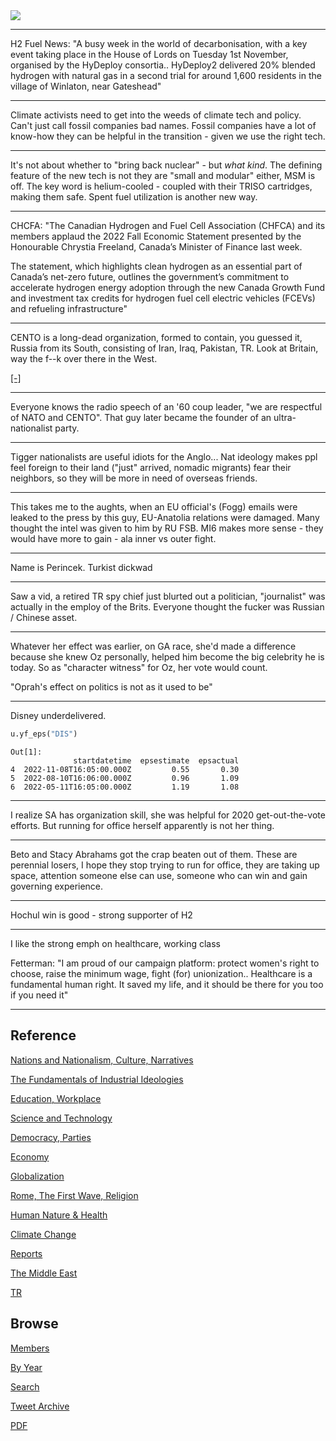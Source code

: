 <img src="https://drive.google.com/uc?export=view&id=1B2wf9R7AMH1d7Vw6e2mucLbIQ5NSjir7"/>

---

H2 Fuel News: "A busy week in the world of decarbonisation, with a key
event taking place in the House of Lords on Tuesday 1st November,
organised by the HyDeploy consortia.. HyDeploy2 delivered 20% blended
hydrogen with natural gas in a second trial for around 1,600 residents
in the village of Winlaton, near Gateshead"

---

Climate activists need to get into the weeds of climate tech and
policy.  Can't just call fossil companies bad names. Fossil companies
have a lot of know-how they can be helpful in the transition - given
we use the right tech.

---

It's not about whether to "bring back nuclear" - but *what kind*. The
defining feature of the new tech is not they are "small and modular"
either, MSM is off. The key word is helium-cooled - coupled with their
TRISO cartridges, making them safe. Spent fuel utilization is another
new way. 

---

CHCFA: "The Canadian Hydrogen and Fuel Cell Association (CHFCA) and
its members applaud the 2022 Fall Economic Statement presented by the
Honourable Chrystia Freeland, Canada’s Minister of Finance last week.

The statement, which highlights clean hydrogen as an essential part of
Canada’s net-zero future, outlines the government’s commitment to
accelerate hydrogen energy adoption through the new Canada Growth Fund
and investment tax credits for hydrogen fuel cell electric vehicles
(FCEVs) and refueling infrastructure"

---

CENTO is a long-dead organization, formed to contain, you guessed it,
Russia from its South, consisting of Iran, Iraq, Pakistan, TR. Look at
Britain, way the f--k over there in the West.

[[-]](https://pbs.twimg.com/media/Fg_VVx8XwAAU1Nu?format=png&name=small)

---

Everyone knows the radio speech of an '60 coup leader, "we are
respectful of NATO and CENTO". That guy later became the founder of an
ultra-nationalist party.

---

Tigger nationalists are useful idiots for the Anglo... Nat ideology
makes ppl feel foreign to their land ("just" arrived, nomadic
migrants) fear their neighbors, so they will be more in need of
overseas friends.

---

This takes me to the aughts, when an EU official's (Fogg) emails were
leaked to the press by this guy, EU-Anatolia relations were
damaged. Many thought the intel was given to him by RU FSB. MI6 makes
more sense - they would have more to gain - ala inner vs outer fight.

---

Name is Perincek. Turkist dickwad

---

Saw a vid, a retired TR spy chief just blurted out a politician,
"journalist" was actually in the employ of the Brits. Everyone thought
the fucker was Russian / Chinese asset.

---

Whatever her effect was earlier, on GA race, she'd made a difference
because she knew Oz personally, helped him become the big celebrity he
is today. So as "character witness" for Oz, her vote would count.

"Oprah's effect on politics is not as it used to be"

---

Disney underdelivered.  

```python
u.yf_eps("DIS")
```

```text
Out[1]: 
              startdatetime  epsestimate  epsactual
4  2022-11-08T16:05:00.000Z         0.55       0.30
5  2022-08-10T16:06:00.000Z         0.96       1.09
6  2022-05-11T16:05:00.000Z         1.19       1.08
```

---

I realize SA has organization skill, she was helpful for 2020
get-out-the-vote efforts. But running for office herself apparently is
not her thing.

---

Beto and Stacy Abrahams got the crap beaten out of them. These are
perennial losers, I hope they stop trying to run for office, they are
taking up space, attention someone else can use, someone who can win
and gain governing experience.

---

Hochul win is good - strong supporter of H2

---

I like the strong emph on healthcare, working class

Fetterman: "I am proud of our campaign platform: protect women's right
to choose, raise the minimum wage, fight (for)
unionization.. Healthcare is a fundamental human right. It saved my
life, and it should be there for you too if you need it"

---

## Reference

[Nations and Nationalism, Culture, Narratives](2013/02/nations-and-nationalism.html)

[The Fundamentals of Industrial Ideologies](2011/04/fundamentals-of-industrial-ideologies.html)

[Education, Workplace](2017/09/education-workplace.html)

[Science and Technology](2018/09/science-technology.html)

[Democracy, Parties](2016/11/democracy.html)

[Economy](2018/05/economy.html)

[Globalization](2018/09/globalization.html)

[Rome, The First Wave, Religion](2017/12/rome.html)

[Human Nature & Health](2020/07/human-nature.html)

[Climate Change](2018/12/climate.html)

[Reports](2019/05/reports.html)

[The Middle East](2019/07/middleeast.html)

[TR](../tr)

## Browse

[Members](2022/08/members.html)

[By Year](years.html)

[Search](search.html)

[Tweet Archive](tweets/index.html)

[PDF](https://drive.google.com/uc?export=view&id=1FSi-1MnqXVq_PVTEXzzflwN8-7h92N_R)

